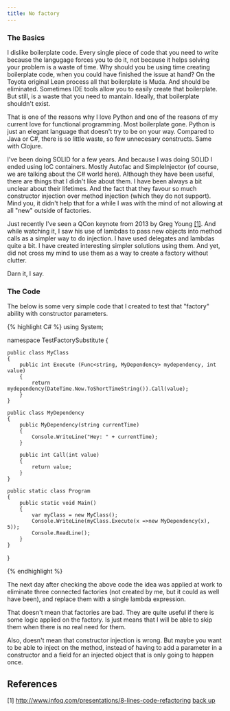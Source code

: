```yaml
---
title: No factory
---
```


### The Basics

I dislike boilerplate code. Every single piece of code that you need to write because the langugage forces you to do it, not because it helps solving your problem is a waste of time. Why should you be using time creating boilerplate code, when you could have finished the issue at hand? On the Toyota original Lean process all that boilerplate is Muda. And should be eliminated. Sometimes IDE tools allow you to easily create that boilerplate. But still, is a waste that you need to mantain. Ideally, that boilerplate shouldn't exist.

That is one of the reasons why I love Python and one of the reasons of my current love for functional programming. Most boilerplate gone. Python is just an elegant language that doesn't try to be on your way. Compared to Java or C#, there is so little waste, so few unnecesary constructs. Same with Clojure.

I've been doing SOLID for a few years. And because I was doing SOLID I ended using IoC containers. Mostly Autofac and SimpleInjector (of course, we are talking about the C# world here). Although they have been useful, there are things that I didn't like about them. I have been always a bit unclear about their lifetimes. And the fact that they favour so much constructor injection over method injection (which they do not support). Mind you, it didn't help that for a while I was with the mind of not allowing at all "new" outside of factories. 

Just recently I've seen a QCon keynote from 2013 by Greg Young <a name="return1"><a href="#1">[1]</a></a>. And while watching it, I saw his use of lambdas to pass new objects into method calls as a simpler way to do injection. I have used delegates and lambdas quite a bit. I have created interesting simpler solutions using them. And yet, did not cross my mind to use them as a way to create a factory without clutter.

Darn it, I say.

### The Code

The below is some very simple code that I created to test that "factory" ability with constructor parameters.

{% highlight C# %}
using System;

namespace TestFactorySubstitute
{

    public class MyClass
    {
        public int Execute (Func<string, MyDependency> mydependency, int value)
        {
            return mydependency(DateTime.Now.ToShortTimeString()).Call(value);
        }
    }

    public class MyDependency
    {
        public MyDependency(string currentTime)
        {
            Console.WriteLine("Hey: " + currentTime);
        }

        public int Call(int value)
        {
            return value;
        }
    }

    public static class Program
    {
        public static void Main()
        {
            var myClass = new MyClass();
            Console.WriteLine(myClass.Execute(x =>new MyDependency(x), 5));
            Console.ReadLine();
        }
    }
}

{% endhighlight %}

The next day after checking the above code the idea was applied at work to eliminate three connected factories (not created by me, but it could as well have been), and replace them with a single lambda expression.

That doesn't mean that factories are bad. They are quite useful if there is some logic applied on the factory. Is just means that I will be able to skip them when there is no real need for them.

Also, doesn't mean that constructor injection is wrong. But maybe you want to be able to inject on the method, instead of having to add a parameter in a constructor and a field for an injected object that is only going to happen once.

References
----------

[1] <a href="http://www.infoq.com/presentations/8-lines-code-refactoring">http://www.infoq.com/presentations/8-lines-code-refactoring</a> <a name="1"><a href="#return1">back up</a></a>
